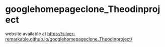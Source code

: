 # googlehomepageclone_Theodinproject
website available at https://silver-remarkable.github.io/googlehomepageclone_Theodinproject/

